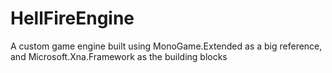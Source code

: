 # HellFireEngine
A custom game engine built using MonoGame.Extended as a big reference, and Microsoft.Xna.Framework as the building blocks
